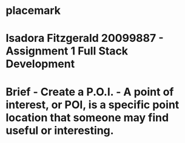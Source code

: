 # placemark
# Isadora Fitzgerald 20099887 - Assignment 1 Full Stack Development
# Brief - Create a P.O.I. - A point of interest, or POI, is a specific point location that someone may find useful or interesting.
